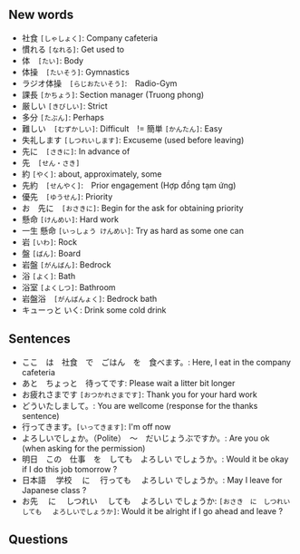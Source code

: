 ## New words
* 社食 `[しゃしょく]`: Company cafeteria
* 慣れる `[なれる]`: Get used to
* 体　`[たい]`: Body
* 体操　`[たいそう]`: Gymnastics
* ラジオ体操　`[らじおたいそう]`:　Radio-Gym
* 課長 `[かちょう]`: Section manager (Truong phong)
* 厳しい `[きびしい]`: Strict
* 多分 `[たぶん]`: Perhaps
* 難しい　`[むずかしい]`: Difficult　!= 簡単 `[かんたん]`: Easy
* 失礼します `[しつれいします]`: Excuseme (used before leaving)
* 先に　`[さきに]`: In advance of
* 先　`[せん・さき]`
* 約 `[やく]`: about, approximately, some
* 先約　`[せんやく]`:　Prior engagement (Hợp đồng tạm ứng)
* 優先　`[ゆうせん]`: Priority
* お　先に　`[おさきに]`: Begin for the ask for obtaining priority
* 懸命 `[けんめい]`: Hard work
* 一生 懸命 `[いっしょう けんめい]`: Try as hard as some one can
* 岩 `[いわ]`: Rock
* 盤 `[ばん]`: Board　
* 岩盤 `[がんばん]`: Bedrock
* 浴 `[よく]`: Bath
* 浴室 `[よくしつ]`: Bathroom
* 岩盤浴　`[がんばんょく]`: Bedrock bath
* キューっと いく: Drink some cold drink

## Sentences
* ここ　は　社食　で　ごはん　を　食べます。: Here, I eat in the company cafeteria
* あと　ちょっと　待ってです: Please wait a litter bit longer
* お疲れさまです `[おつかれさまです]`: Thank you for your hard work
* どういたしまして。: You are wellcome (response for the thanks sentence)
* 行ってきます。`[いってきます]`: I'm off now
* よろしいでしょか。（Polite）　〜　だいじょうぶですか。: Are you ok (when asking for the permission)
* 明日　この　仕事　を　しても　よろしい でしょうか。: Would it be okay if I do this job tomorrow ?
* 日本語 　学校 　に　 行っても　 よろしい でしょうか。: May I leave for Japanese class ?
* お先 　に　 しつれい 　しても　 よろしい でしょうか: `[おさき　に　しつれい 　しても　 よろしいでしょうか]`: Would it be alright if I go ahead and leave ?

## Questions
